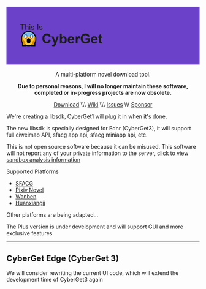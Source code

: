 ![CyberGet](cyberget.png)

 
<p align="center">A multi-platform novel download tool.</p>
<p align="center"><strong>Due to personal reasons, I will no longer maintain these software, completed or in-progress projects are now obsolete.</strong></p>
<p align="center"><a href="https://github.com/3JoB/CyberGet/releases">Download</a> \\\ <a href="https://github.com/3JoB/CyberGet/wiki">Wiki</a> \\\ <a href="https://github.com/3JoB/CyberGet/issues">Issues</a> \\\ <a href="https://github.com/3JoB/CyberGet/blob/main/SPONSOR.MD">Sponsor</a></p>
 
 
We're creating a libsdk, CyberGet1 will plug it in when it's done.

The new libsdk is specially designed for Ednr (CyberGet3), it will support full ciweimao API, sfacg app api, sfacg miniapp api, etc.
 
 
 
This is not open source software because it can be misused. This software will not report any of your private information to the server, [click to view sandbox analysis information](https://s.threatbook.com/report/file/30c48bf6c594101105047ff1598ca6ff5c783e3be7cfce7a7d39d05acfa90511)

Supported Platforms
* [SFACG](https://book.sfacg.com)
* [Pixiv Novel](https://pixiv.net/novel)
* [Wanben](https://www.wanben.org)
* [Huanxiangji](http://www.huanxiangji.com)

Other platforms are being adapted...

The Plus version is under development and will support GUI and more exclusive features
 
----
 
## CyberGet Edge (CyberGet 3)
We will consider rewriting the current UI code, which will extend the development time of CyberGet3 again
